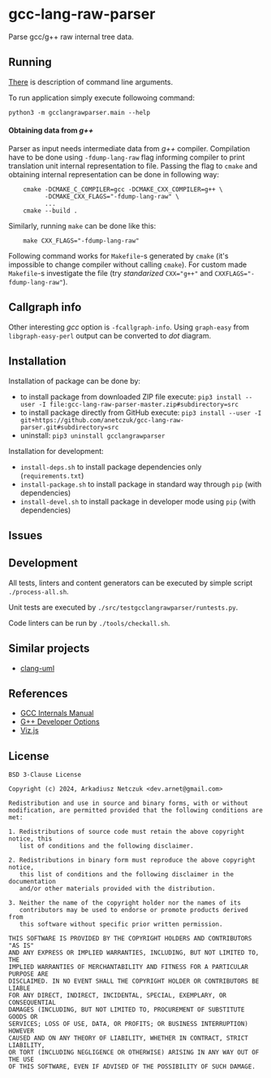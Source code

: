 # gcc-lang-raw-parser

Parse gcc/g++ raw internal tree data.


## Running

[There](doc/cmdargs.md) is description of command line arguments.

To run application simply execute followoing command:
```
python3 -m gcclangrawparser.main --help
```


#### Obtaining data from *g++*

Parser as input needs intermediate data from *g++* compiler. Compilation have to be done using `-fdump-lang-raw` flag
informing compiler to print translation unit internal representation to file.
Passing the flag to `cmake` and obtaining internal representation can be done in following way:
```
    cmake -DCMAKE_C_COMPILER=gcc -DCMAKE_CXX_COMPILER=g++ \
          -DCMAKE_CXX_FLAGS="-fdump-lang-raw" \
          ...
    cmake --build .
```
Similarly, running `make` can be done like this:
```
    make CXX_FLAGS="-fdump-lang-raw"
```
Following command works for `Makefile`-s generated by `cmake` (it's impossible to change compiler without 
calling `cmake`). For custom made `Makefile`-s investigate the file (try *standarized* `CXX="g++"` and `CXXFLAGS="-fdump-lang-raw"`).


## Callgraph info

Other interesting *gcc* option is `-fcallgraph-info`. Using `graph-easy` from `libgraph-easy-perl` output can be converted 
to *dot* diagram.


## Installation

Installation of package can be done by:
 - to install package from downloaded ZIP file execute: `pip3 install --user -I file:gcc-lang-raw-parser-master.zip#subdirectory=src`
 - to install package directly from GitHub execute: `pip3 install --user -I git+https://github.com/anetczuk/gcc-lang-raw-parser.git#subdirectory=src`
 - uninstall: `pip3 uninstall gcclangrawparser`

Installation for development:
 - `install-deps.sh` to install package dependencies only (`requirements.txt`)
 - `install-package.sh` to install package in standard way through `pip` (with dependencies)
 - `install-devel.sh` to install package in developer mode using `pip` (with dependencies)


## Issues


## Development

All tests, linters and content generators can be executed by simple script `./process-all.sh`.

Unit tests are executed by `./src/testgcclangrawparser/runtests.py`.

Code linters can be run by `./tools/checkall.sh`.


## Similar projects

- [clang-uml](https://clang-uml.github.io/)


## References

- [GCC Internals Manual](https://gcc.gnu.org/onlinedocs/gccint/)
- [G++ Developer Options](https://gcc.gnu.org/onlinedocs/gcc-13.1.0/gcc/Developer-Options.html#index-fdump-lang-all)
- [Viz.js](https://github.com/mdaines/viz-js)


## License

```
BSD 3-Clause License

Copyright (c) 2024, Arkadiusz Netczuk <dev.arnet@gmail.com>

Redistribution and use in source and binary forms, with or without
modification, are permitted provided that the following conditions are met:

1. Redistributions of source code must retain the above copyright notice, this
   list of conditions and the following disclaimer.

2. Redistributions in binary form must reproduce the above copyright notice,
   this list of conditions and the following disclaimer in the documentation
   and/or other materials provided with the distribution.

3. Neither the name of the copyright holder nor the names of its
   contributors may be used to endorse or promote products derived from
   this software without specific prior written permission.

THIS SOFTWARE IS PROVIDED BY THE COPYRIGHT HOLDERS AND CONTRIBUTORS "AS IS"
AND ANY EXPRESS OR IMPLIED WARRANTIES, INCLUDING, BUT NOT LIMITED TO, THE
IMPLIED WARRANTIES OF MERCHANTABILITY AND FITNESS FOR A PARTICULAR PURPOSE ARE
DISCLAIMED. IN NO EVENT SHALL THE COPYRIGHT HOLDER OR CONTRIBUTORS BE LIABLE
FOR ANY DIRECT, INDIRECT, INCIDENTAL, SPECIAL, EXEMPLARY, OR CONSEQUENTIAL
DAMAGES (INCLUDING, BUT NOT LIMITED TO, PROCUREMENT OF SUBSTITUTE GOODS OR
SERVICES; LOSS OF USE, DATA, OR PROFITS; OR BUSINESS INTERRUPTION) HOWEVER
CAUSED AND ON ANY THEORY OF LIABILITY, WHETHER IN CONTRACT, STRICT LIABILITY,
OR TORT (INCLUDING NEGLIGENCE OR OTHERWISE) ARISING IN ANY WAY OUT OF THE USE
OF THIS SOFTWARE, EVEN IF ADVISED OF THE POSSIBILITY OF SUCH DAMAGE.
```
